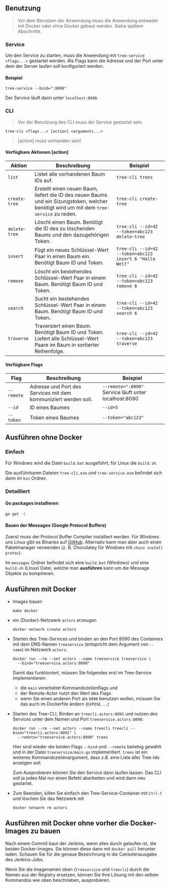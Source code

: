## Benutzung

> Vor dem Benutzen der Anwendung muss die Anwendung entweder mit Docker oder ohne Docker gebaut werden. Siehe spätere Abschnitte.

### Service

Um den Service zu starten, muss die Anwendung mit `tree-service <flags...>` gestartet werden.
Als Flags kann die Adresse und der Port unter dem der Server laufen soll konfiguriert werden.

#### Beispiel

```
tree-service --bind=":8090"
```

Der Service läuft dann unter `localhost:8090`.

### CLI

> Vor der Benutzung des CLI muss der Service gestartet sein.

```
tree-cli <flags...> [action] <arguments...>
```

> [action] muss vorhanden sein!

#### Verfügbare Aktionen [action]
| Aktion | Beschreibung | Beispiel |
| --- | --- | --- |
| `list` | Listet alle vorhandenen Baum IDs auf. | `tree-cli trees` |
| `create-tree` | Erstellt einen neuen Baum, liefert die ID des neuen Baums und ein Sizungstoken, welcher benötigt wird um mit dem `tree-service` zu reden. | `tree-cli create-tree` |
| `delete-tree` | Löscht einen Baum. Benötigt die ID des zu löschenden Baums und den dazugehörigen Token. | `tree-cli --id=42 --token=abc123 delete-tree` |
| `insert` | Fügt ein neues Schlüssel-Wert Paar in einen Baum ein. Benötigt Baum ID und Token. | `tree-cli --id=42 --token=abc123 insert 6 "Hallo Welt"` |
| `remove` | Löscht ein bestehendes Schlüssel-Wert Paar in einem Baum. Benötigt Baum ID und Token. | `tree-cli --id=42 --token=abc123 remove 6` |
| `search` | Sucht ein bestehendes Schlüssel-Wert Paar in einem Baum. Benötigt Baum ID und Token. | `tree-cli --id=42 --token=abc123 search 6` |
| `traverse` | Traversiert einen Baum. Benötigt Baum ID und Token. Liefert alle Schlüssel-Wert Paare im Baum in sortierter Reihenfolge. | `tree-cli --id=42 --token=abc123 traverse` |

#### Verfügbare Flags <flag>
| Flag | Beschreibung | Beispiel |
| --- | --- | --- |
| `--remote` | Adresse und Port des Services mit dem kommuniziert werden soll. | `--remote=":8090"` Service läuft unter localhost:8090 |
| `--id` | ID eines Baumes | `--id=5` |
| `--token` | Token eines Baumes | `--token="abc123"` |

## Ausführen ohne Docker

### Einfach

Für Windows wird die Datei `build.bat` ausgeführt, für Linux die `build.sh`.

Die ausführbaren Dateien `tree-cli.exe` und `tree-service.exe` befindet sich dann im `bin` Ordner.

### Detailliert

#### Go packages installieren

```bash
go get -t
```

#### Bauen der Messages (Google Protocol Buffers)

Zuerst muss der Protocol Buffer Compiler installiert werden. 
Für Windows uns Linux gibt es Binaries auf [GitHub](https://github.com/protocolbuffers/protobuf/releases/).
Alternativ kann man aber auch einen Paketmanager verwenden (z. B. Chocolatey für Windows mit `choco install protoc`).

Im `messages` Ordner befindet sich eine `build.bat` (Windows) und eine `build.sh` (Linux) Datei, welche man **ausführen** kann um die Message Objekte zu kompilieren.


## Ausführen mit Docker

-   Images bauen

    ```
    make docker
    ```

-   ein (Docker)-Netzwerk `actors` erzeugen

    ```
    docker network create actors
    ```

-   Starten des Tree-Services und binden an den Port 8090 des Containers mit dem DNS-Namen
    `treeservice` (entspricht dem Argument von `--name`) im Netzwerk `actors`:

    ```
    docker run --rm --net actors --name treeservice treeservice \
      --bind="treeservice.actors:8090"
    ```

    Damit das funktioniert, müssen Sie folgendes erst im Tree-Service implementieren:

    -   die `main` verarbeitet Kommandozeilenflags und
    -   der Remote-Actor nutzt den Wert des Flags
    -   wenn Sie einen anderen Port als `8090` benutzen wollen,
        müssen Sie das auch im Dockerfile ändern (`EXPOSE...`)

-   Starten des Tree-CLI, Binden an `treecli.actors:8091` und nutzen des Services unter
    dem Namen und Port `treeservice.actors:8090`:

    ```
    docker run --rm --net actors --name treecli treecli --bind="treecli.actors:8091" \
      --remote="treeservice.actors:8090" trees
    ```

    Hier sind wieder die beiden Flags `--bind` und `--remote` beliebig gewählt und
    in der Datei `treeservice/main.go` implementiert. `trees` ist ein weiteres
    Kommandozeilenargument, dass z.B. eine Liste aller Tree-Ids anzeigen soll.

    Zum Ausprobieren können Sie den Service dann laufen lassen. Das CLI soll ja jedes
    Mal nur einen Befehl abarbeiten und wird dann neu gestartet.

-   Zum Beenden, killen Sie einfach den Tree-Service-Container mit `Ctrl-C` und löschen
    Sie das Netzwerk mit

    ```
    docker network rm actors
    ```

## Ausführen mit Docker ohne vorher die Docker-Images zu bauen

Nach einem Commit baut der Jenkins, wenn alles durch gelaufen ist, die beiden
Docker-Images. Sie können diese dann mit `docker pull` herunter laden. Schauen Sie für die
genaue Bezeichnung in die Consolenausgabe des Jenkins-Jobs.

Wenn Sie die Imagenamen oben (`treeservice` und `treecli`) durch die Namen aus der
Registry ersetzen, können Sie Ihre Lösung mit den selben Kommandos wie oben beschrieben,
ausprobieren.
